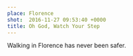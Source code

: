 ```yaml
---
place: Florence
shot:  2016-11-27 09:53:40 +0000
title: Oh God, Watch Your Step
---
```


Walking in Florence has never been safer.
